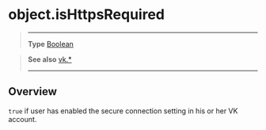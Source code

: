# object.isHttpsRequired

> --------------------- ------------------------------------------------------------------------------------------
> __Type__              [Boolean](https://docs.coronalabs.com/api/type/Boolean.html)


> __See also__          [vk.*](/plugin/vk/index.md)
> --------------------- ------------------------------------------------------------------------------------------

## Overview

`true` if user has enabled the secure connection setting in his or her VK account.